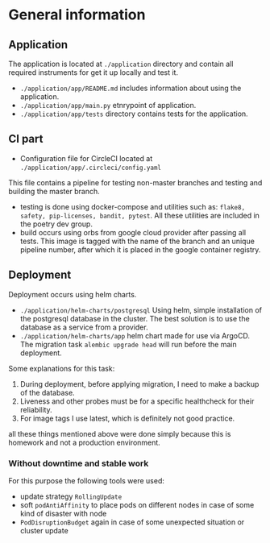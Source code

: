 # General information

## Application
The application is located at `./application` directory and contain all required instruments for get it up locally and test it.  
* `./application/app/README.md` includes information about using the application.
* `./application/app/main.py` etnrypoint of application.  
* `./application/app/tests` directory contains tests for the application.  

## CI part
* Configuration file for CircleCI located at `./application/app/.circleci/config.yaml`

This file contains a pipeline for testing non-master branches and testing and building the master branch.  
* testing is done using docker-compose and utilities such as: `flake8, safety, pip-licenses, bandit, pytest`. All these utilities are included in the poetry dev group.
* build occurs using orbs from google cloud provider after passing all tests. This image is tagged with the name of the branch and an unique pipeline number, after which it is placed in the google container registry.

## Deployment
Deployment occurs using helm charts.
* `./application/helm-charts/postgresql` Using helm, simple installation of the postgresql database in the cluster. The best solution is to use the database as a service from a provider.
* `./application/helm-charts/app` helm chart made for use via ArgoCD.  
The migration task `alembic upgrade head` will run before the main deployment.  

Some explanations for this task:
1. During deployment, before applying migration, I need to make a backup of the database.
2. Liveness and other probes must be for a specific healthcheck for their reliability.
3. For image tags I use latest, which is definitely not good practice.

all these things mentioned above were done simply because this is homework and not a production environment.

### Without downtime and stable work

For this purpose the following tools were used:
* update strategy `RollingUpdate`
* soft `podAntiAffinity` to place pods on different nodes in case of some kind of disaster with node
* `PodDisruptionBudget` again in case of some unexpected situation or cluster update
